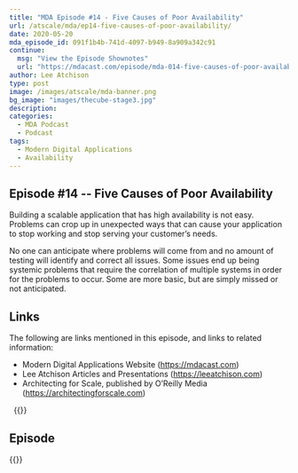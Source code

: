 ```yaml
---
title: "MDA Episode #14 - Five Causes of Poor Availability"
url: /atscale/mda/ep14-five-causes-of-poor-availability/
date: 2020-05-20
mda_episode_id: 091f1b4b-741d-4097-b949-8a909a342c91
continue:
  msg: "View the Episode Shownotes"
  url: "https://mdacast.com/episode/mda-014-five-causes-of-poor-availability"
author: Lee Atchison
type: post
image: /images/atscale/mda-banner.png
bg_image: "images/thecube-stage3.jpg"
description: 
categories:
  - MDA Podcast
  - Podcast
tags:
  - Modern Digital Applications
  - Availability
---
```


## Episode #14 -- Five Causes of Poor Availability

Building a scalable application that has high availability is not easy. Problems can crop up in unexpected ways that can cause your application to stop working and stop serving your customer’s needs.

No one can anticipate where problems will come from and no amount of testing will identify and correct all issues. Some issues end up being systemic problems that require the correlation of multiple systems in order for the problems to occur. Some are more basic, but are simply missed or not anticipated.

## Links

The following are links mentioned in this episode, and links to related information:

* Modern Digital Applications Website (https://mdacast.com)
* Lee Atchison Articles and Presentations (https://leeatchison.com)
* Architecting for Scale, published by O’Reilly Media (https://architectingforscale.com)

&nbsp;
{{<mdasubscribe>}}

## Episode

{{<captivate>}}

